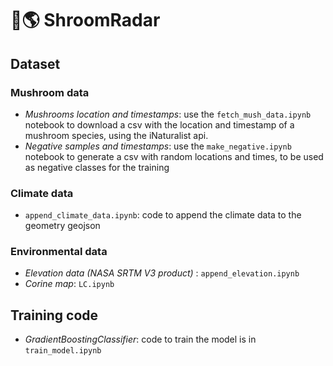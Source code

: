 # 🍄🌎 ShroomRadar


## Dataset

### Mushroom data

- *Mushrooms location and timestamps*: use the `fetch_mush_data.ipynb` notebook to download a csv with the location and timestamp of a mushroom species, using the iNaturalist api. 
- *Negative samples and timestamps*: use the `make_negative.ipynb` notebook to generate a csv with random locations and times, to be used as negative classes for the training

### Climate data

- `append_climate_data.ipynb`: code to append the climate data to the geometry geojson

### Environmental data

- *Elevation data (NASA SRTM V3 product)* : `append_elevation.ipynb`
- *Corine map*: `LC.ipynb` 

## Training code

- *GradientBoostingClassifier*: code to train the model is in `train_model.ipynb`